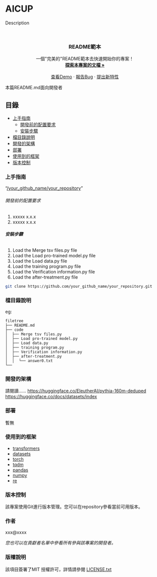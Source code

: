 

# AICUP

Description


<!-- PROJECT LOGO -->
<br />

<p align="center">
  <h3 align="center">README範本</h3>
  <p align="center">
    一個"完美的"README範本去快速開始你的專案！
    <br />
    <a href="https://github.com/your_github_name/your_repository"><strong>探索本專案的文檔 »</strong></a>
    <br />
    <br />
    <a href="https://github.com/your_github_name/your_repository">查看Demo</a>
    ·
    <a href="https://github.com/your_github_name/your_repository/issues">報告Bug</a>
    ·
    <a href="https://github.com/your_github_name/your_repository/issues">提出新特性</a>
  </p>

</p>


 本篇README.md面向開發者
 
## 目錄

- [上手指南](#上手指南)
  - [開發前的配置要求](#開發前的配置要求)
  - [安裝步驟](#安裝步驟)
- [檔目錄說明](#檔目錄說明)
- [開發的架構](#開發的架構)
- [部署](#部署)
- [使用到的框架](#使用到的框架)
- [版本控制](#版本控制)

### 上手指南

“[/your_github_name/your_repository](https://github.com/YuHao1002/aicup-.git)”



###### 開發前的配置要求

1. xxxxx x.x.x
2. xxxxx x.x.x

###### **安裝步驟**

1. Load the Merge tsv files.py file
2. Load the Load pro-trained model.py file
3. Load the Load data.py file
4. Load the training program.py file
5. Load the Verification information.py file
6. Load the after-treatment.py file


```sh
git clone https://github.com/your_github_name/your_repository.git
```

### 檔目錄說明
eg:

```
filetree 
├── README.md
├── code
│  ├── Merge tsv files.py
│  ├── Load pro-trained model.py
│  ├── Load data.py
│  ├── training program.py
│  ├── Verification information.py
│  ├── after-treatment.py
│  │  └── answer0.txt
└── 
```





### 開發的架構 

請閱讀……
https://huggingface.co/EleutherAI/pythia-160m-deduped <br>
https://huggingface.co/docs/datasets/index


### 部署

暫無

### 使用到的框架

- [transformers](https://claire-chang.com/2023/09/26/transformer-%E6%A8%A1%E5%9E%8B%E4%BB%8B%E7%B4%B9/)
- [datasets](https://huggingface.co/docs/datasets/index)
- [torch](https://pytorch.org/)
- [tqdm](https://clay-atlas.com/blog/2019/11/11/python-chinese-tutorial-tqdm-progress-and-ourself/)
- [pandas](https://pandas.pydata.org/)
- [numpy](https://numpy.org/)
- [re](https://docs.python.org/zh-tw/3/howto/regex.html)

### 版本控制

該專案使用Git進行版本管理。您可以在repository參看當前可用版本。

### 作者

xxx@xxxx

 *您也可以在貢獻者名單中參看所有參與該專案的開發者。*

### 版權說明

該項目簽署了MIT 授權許可，詳情請參閱 [LICENSE.txt](https://github.com/your_github_name/your_repository/blob/master/LICENSE.txt)



